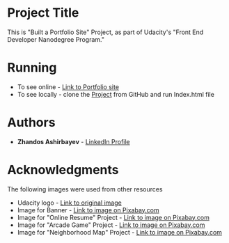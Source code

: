 # Project Title

This is "Built a Portfolio Site" Project, as part of Udacity's "Front End Developer Nanodegree Program."

# Running

* To see online - [Link to Portfolio site](https://zhandosgithub.github.io/Portfolio%20Site/index.html)
* To see locally - clone the [Project](https://github.com/ZhandosGitHub/frontend-nanodegree-portfolio-site) from GitHub and run Index.html file

# Authors

* **Zhandos Ashirbayev** - [LinkedIn Profile](https://www.linkedin.com/in/zhandosashirbayev/)

# Acknowledgments

The following images were used from other resources
* Udacity logo - [Link to original image](https://d125fmws0bore1.cloudfront.net/assets/udacity_share-46db4b8faf075a5af5a1070a7fa0ad3639783609ff45f447e4ea467fe3aa9d32.png)
* Image for Banner - [Link to image on Pixabay.com](https://pixabay.com/en/monitor-binary-binary-system-1307227/)
* Image for "Online Resume" Project - [Link to image on Pixabay.com](https://pixabay.com/en/resume-bio-data-job-employment-1799952/)
* Image for "Arcade Game" Project - [Link to image on Pixabay.com](https://pixabay.com/en/pinball-videogame-arcade-games-179631/)
* Image for "Neighborhood Map" Project - [Link to image on Pixabay.com](https://pixabay.com/en/town-residential-buildings-872131/)
